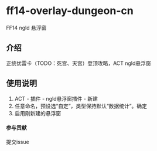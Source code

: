 # ff14-overlay-dungeon-cn
FF14 ngld 悬浮窗

## 介绍
正统优雷卡（TODO：死宫、天宫）登顶攻略，ACT ngld悬浮窗

## 使用说明

1.  ACT - 插件 - ngld悬浮窗插件 - 新建
2.  任意命名，预设选“自定”，类型保持默认“数据统计”。确定
3.  启用刚新建的悬浮窗

#### 参与贡献

提交issue
